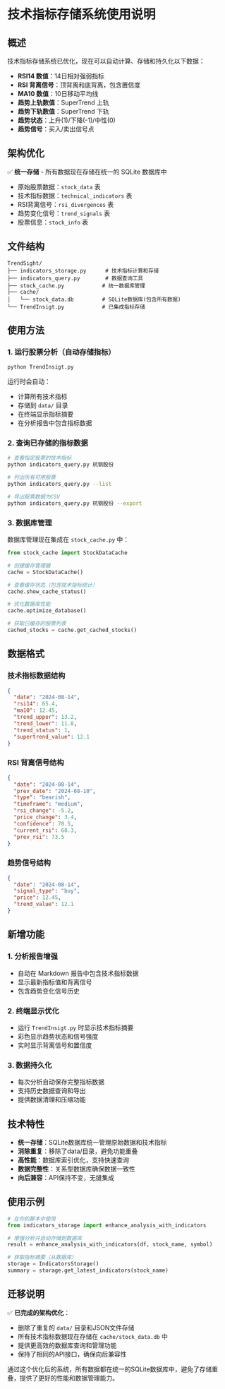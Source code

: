# 技术指标存储系统使用说明

## 概述

技术指标存储系统已优化，现在可以自动计算、存储和持久化以下数据：

- **RSI14 数值**：14日相对强弱指标
- **RSI 背离信号**：顶背离和底背离，包含置信度
- **MA10 数值**：10日移动平均线
- **趋势上轨数值**：SuperTrend 上轨
- **趋势下轨数值**：SuperTrend 下轨
- **趋势状态**：上升(1)/下降(-1)/中性(0)
- **趋势信号**：买入/卖出信号点

## 架构优化

✅ **统一存储** - 所有数据现在存储在统一的 SQLite 数据库中
- 原始股票数据：`stock_data` 表
- 技术指标数据：`technical_indicators` 表  
- RSI背离信号：`rsi_divergences` 表
- 趋势变化信号：`trend_signals` 表
- 股票信息：`stock_info` 表

## 文件结构

```
TrendSight/
├── indicators_storage.py      # 技术指标计算和存储
├── indicators_query.py        # 数据查询工具
├── stock_cache.py            # 统一数据库管理 
├── cache/
│   └── stock_data.db         # SQLite数据库(包含所有数据)
└── TrendInsigt.py            # 已集成指标存储
```

## 使用方法

### 1. 运行股票分析（自动存储指标）

```bash
python TrendInsigt.py
```

运行时会自动：
- 计算所有技术指标
- 存储到 `data/` 目录
- 在终端显示指标摘要
- 在分析报告中包含指标数据

### 2. 查询已存储的指标数据

```bash
# 查看指定股票的技术指标
python indicators_query.py 杭钢股份

# 列出所有可用股票
python indicators_query.py --list

# 导出股票数据为CSV
python indicators_query.py 杭钢股份 --export
```

### 3. 数据库管理

数据库管理现在集成在 `stock_cache.py` 中：

```python
from stock_cache import StockDataCache

# 创建缓存管理器
cache = StockDataCache()

# 查看缓存状态（包含技术指标统计）
cache.show_cache_status()

# 优化数据库性能
cache.optimize_database()

# 获取已缓存的股票列表
cached_stocks = cache.get_cached_stocks()
```

## 数据格式

### 技术指标数据结构
```json
{
  "date": "2024-08-14",
  "rsi14": 65.4,
  "ma10": 12.45,
  "trend_upper": 13.2,
  "trend_lower": 11.8,
  "trend_status": 1,
  "supertrend_value": 12.1
}
```

### RSI 背离信号结构
```json
{
  "date": "2024-08-14",
  "prev_date": "2024-08-10",
  "type": "bearish",
  "timeframe": "medium",
  "rsi_change": -5.2,
  "price_change": 3.4,
  "confidence": 78.5,
  "current_rsi": 68.3,
  "prev_rsi": 73.5
}
```

### 趋势信号结构
```json
{
  "date": "2024-08-14",
  "signal_type": "buy",
  "price": 12.45,
  "trend_value": 12.1
}
```

## 新增功能

### 1. 分析报告增强
- 自动在 Markdown 报告中包含技术指标数据
- 显示最新指标值和背离信号
- 包含趋势变化信号历史

### 2. 终端显示优化
- 运行 `TrendInsigt.py` 时显示技术指标摘要
- 彩色显示趋势状态和信号强度
- 实时显示背离信号和置信度

### 3. 数据持久化
- 每次分析自动保存完整指标数据
- 支持历史数据查询和导出
- 提供数据清理和压缩功能

## 技术特性

- **统一存储**：SQLite数据库统一管理原始数据和技术指标
- **消除重复**：移除了data/目录，避免功能重叠
- **高性能**：数据库索引优化，支持快速查询
- **数据完整性**：关系型数据库确保数据一致性
- **向后兼容**：API保持不变，无缝集成

## 使用示例

```python
# 在你的脚本中使用
from indicators_storage import enhance_analysis_with_indicators

# 增强分析并自动存储到数据库
result = enhance_analysis_with_indicators(df, stock_name, symbol)

# 获取指标摘要（从数据库）
storage = IndicatorsStorage()
summary = storage.get_latest_indicators(stock_name)
```

## 迁移说明

✅ **已完成的架构优化**：
- 删除了重复的 `data/` 目录和JSON文件存储
- 所有技术指标数据现在存储在 `cache/stock_data.db` 中
- 提供更高效的数据库查询和管理功能
- 保持了相同的API接口，确保向后兼容性

通过这个优化后的系统，所有数据都在统一的SQLite数据库中，避免了存储重叠，提供了更好的性能和数据管理能力。
